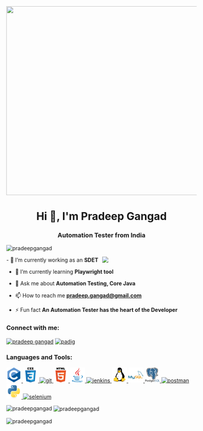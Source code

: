 <img align="center" src="https://media.giphy.com/media/dWesBcTLavkZuG35MI/giphy.gif" width="1000" height="500"/>
<h1 align="center">Hi 👋, I'm Pradeep Gangad</h1>
<h3 align="center">Automation Tester from India</h3>

<p align="left"> <img src="https://komarev.com/ghpvc/?username=pradeepgangad&label=Profile%20views&color=0e75b6&style=flat" alt="pradeepgangad" /> </p>
<img align="right" src="https://media.giphy.com/media/M9gbBd9nbDrOTu1Mqx/giphy.gif" width=250>
- 🔭 I’m currently working as an <b>SDET</b>

- 🌱 I’m currently learning **Playwright tool**

- 💬 Ask me about **Automation Testing, Core Java**

- 📫 How to reach me **pradeep.gangad@gmail.com**

- ⚡ Fun fact **An Automation Tester has the heart of the Developer**

<h3 align="left">Connect with me:</h3>
<p align="left">
<a href="https://linkedin.com/in/pradeep gangad" target="blank"><img align="center" src="https://raw.githubusercontent.com/rahuldkjain/github-profile-readme-generator/master/src/images/icons/Social/linked-in-alt.svg" alt="pradeep gangad" height="30" width="40" /></a>
<a href="https://www.leetcode.com/padig" target="blank"><img align="center" src="https://raw.githubusercontent.com/rahuldkjain/github-profile-readme-generator/master/src/images/icons/Social/leet-code.svg" alt="padig" height="30" width="40" /></a>
</p>

<h3 align="left">Languages and Tools:</h3>
<p align="left"> <a href="https://www.cprogramming.com/" target="_blank" rel="noreferrer"> <img src="https://raw.githubusercontent.com/devicons/devicon/master/icons/c/c-original.svg" alt="c" width="40" height="40"/> </a> <a href="https://www.w3schools.com/css/" target="_blank" rel="noreferrer"> <img src="https://raw.githubusercontent.com/devicons/devicon/master/icons/css3/css3-original-wordmark.svg" alt="css3" width="40" height="40"/> </a> <a href="https://git-scm.com/" target="_blank" rel="noreferrer"> <img src="https://www.vectorlogo.zone/logos/git-scm/git-scm-icon.svg" alt="git" width="40" height="40"/> </a> <a href="https://www.w3.org/html/" target="_blank" rel="noreferrer"> <img src="https://raw.githubusercontent.com/devicons/devicon/master/icons/html5/html5-original-wordmark.svg" alt="html5" width="40" height="40"/> </a> <a href="https://www.java.com" target="_blank" rel="noreferrer"> <img src="https://raw.githubusercontent.com/devicons/devicon/master/icons/java/java-original.svg" alt="java" width="40" height="40"/> </a> <a href="https://www.jenkins.io" target="_blank" rel="noreferrer"> <img src="https://www.vectorlogo.zone/logos/jenkins/jenkins-icon.svg" alt="jenkins" width="40" height="40"/> </a> <a href="https://www.linux.org/" target="_blank" rel="noreferrer"> <img src="https://raw.githubusercontent.com/devicons/devicon/master/icons/linux/linux-original.svg" alt="linux" width="40" height="40"/> </a> <a href="https://www.mysql.com/" target="_blank" rel="noreferrer"> <img src="https://raw.githubusercontent.com/devicons/devicon/master/icons/mysql/mysql-original-wordmark.svg" alt="mysql" width="40" height="40"/> </a>  <a href="https://www.postgresql.org" target="_blank" rel="noreferrer"> <img src="https://raw.githubusercontent.com/devicons/devicon/master/icons/postgresql/postgresql-original-wordmark.svg" alt="postgresql" width="40" height="40"/> </a> <a href="https://postman.com" target="_blank" rel="noreferrer"> <img src="https://www.vectorlogo.zone/logos/getpostman/getpostman-icon.svg" alt="postman" width="40" height="40"/> </a> <a href="https://www.python.org" target="_blank" rel="noreferrer"> <img src="https://raw.githubusercontent.com/devicons/devicon/master/icons/python/python-original.svg" alt="python" width="40" height="40"/> </a> <a href="https://www.selenium.dev" target="_blank" rel="noreferrer"> <img src="https://raw.githubusercontent.com/detain/svg-logos/780f25886640cef088af994181646db2f6b1a3f8/svg/selenium-logo.svg" alt="selenium" width="40" height="40"/> </a> </p>

<p><img align="left" src="https://github-readme-stats.vercel.app/api/top-langs?username=pradeepgangad&show_icons=true&locale=en&layout=compact" alt="pradeepgangad" /></p>

<p>&nbsp;<img align="center" src="https://github-readme-stats.vercel.app/api?username=pradeepgangad&show_icons=true&locale=en" alt="pradeepgangad" /></p>

<p><img align="center" src="https://github-readme-streak-stats.herokuapp.com/?user=pradeepgangad&" alt="pradeepgangad" /></p>


<!--
**pradeepgangad/pradeepgangad** is a ✨ _special_ ✨ repository because its `README.md` (this file) appears on your GitHub profile.

Here are some ideas to get you started:

- 🔭 I’m currently working on ...
- 🌱 I’m currently learning ...
- 👯 I’m looking to collaborate on ...
- 🤔 I’m looking for help with ...
- 💬 Ask me about ...
- 📫 How to reach me: ...
- 😄 Pronouns: ...
- ⚡ Fun fact: ...
-->
